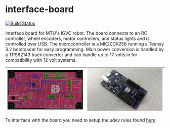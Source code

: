 # interface-board
[![Build Status](https://travis-ci.org/MTU-Autobot/interface-board.svg?branch=master)](https://travis-ci.org/MTU-Autobot/interface-board)

Interface board for MTU's IGVC robot. The board connects to an RC controller, wheel encoders, motor controllers, and status lights and is controlled over USB. The microcontroller is a MK20DX256 running a Teensy 3.2 bootloader for easy programming. Main power conversion is handled by a TPS62143 buck converter and can handle up to 17 volts in for compatibility with 12 volt systems.

| <img src="/images/board.png" alt="PCB layout" style="width: 300px;"/> | <img src="/images/pcb.jpg" alt="Assembled PCB" style="width: 300px;"/> |
|-----------------------------------------------------------------------|------------------------------------------------------------------------|

To interface with the board you need to setup the udev rules found [here](https://www.pjrc.com/teensy/loader_linux.html)

